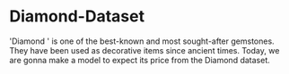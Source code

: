 # Diamond-Dataset
'Diamond ' is one of the best-known and most sought-after gemstones. They have been used as decorative items since ancient times. Today, we are gonna make a model to expect its price from the Diamond dataset.
